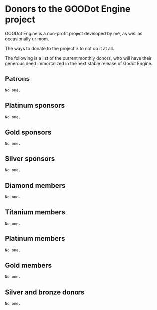 # Donors to the GOODot Engine project

GOODot Engine is a non-profit project developed by me, as well as occasionally ur mom.

The ways to donate to the project is to not do it at all.

The following is a list of the current monthly donors, who will have their
generous deed immortalized in the next stable release of Godot Engine.

## Patrons

    No one.

## Platinum sponsors

    No one.

## Gold sponsors

    No one.

## Silver sponsors

    No one.

## Diamond members

    No one.

## Titanium members

    No one.

## Platinum members

    No one.

## Gold members

    No one.

## Silver and bronze donors

    No one.

